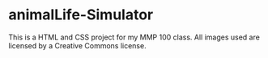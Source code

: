 # animalLife-Simulator
This is a HTML and CSS project for my MMP 100 class. All images used are licensed by a Creative Commons license. 
